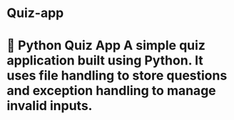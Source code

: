 # Quiz-app
# 🧠 Python Quiz App  A simple quiz application built using Python. It uses file handling to store questions and exception handling to manage invalid inputs.  
